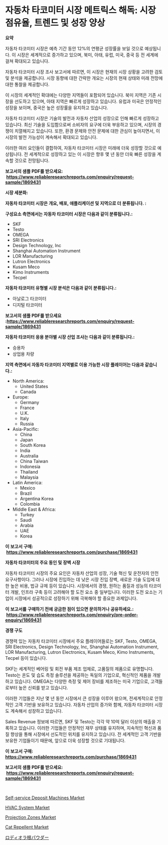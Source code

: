 <p><h1>자동차 타코미터 시장 메트릭스 해독: 시장 점유율, 트렌드 및 성장 양상</h1></p><p><strong>요약</strong></p>
<p><p>자동차 타코미터 시장은 예측 기간 동안 12%의 연평균 성장률을 보일 것으로 예상됩니다. 이 시장은 세계적으로 증가하고 있으며, 북미, 아태, 유럽, 미국, 중국 등 전 세계에 걸쳐 확대되고 있습니다. </p><p>자동차 타코미터 시장 조사 보고서에 따르면, 이 시장은 현재의 시장 상황을 고려한 검토 및 분석을 제공합니다. 시장 동향에 대한 간략한 개요는 시장의 현재 상태와 미래 전망에 대한 통찰을 제공합니다. </p><p>이 시장의 세계적인 확대에는 다양한 지역들이 포함되어 있습니다. 북미 지역은 기존 시장을 선도하고 있으며, 아태 지역은 빠르게 성장하고 있습니다. 유럽과 미국은 안정적인 성장을 보이며, 중국은 높은 성장률을 유지하고 있습니다. </p><p>자동차 타코미터 시장은 기술의 발전과 자동차 산업의 성장으로 인해 빠르게 성장하고 있습니다. 최신 기술을 도입함으로써 소비자의 요구에 더욱 부응하고 있으며, 시장의 경쟁이 치열해지고 있습니다. 또한, 환경 문제와 안전 문제에 대한 관심이 높아지면서, 이 시장의 발전 가능성이 계속해서 확대되고 있습니다. </p><p>이러한 여러 요인들이 결합하여, 자동차 타코미터 시장은 미래에 더욱 성장할 것으로 예상됩니다. 전 세계적으로 성장하고 있는 이 시장은 향후 몇 년 동안 더욱 빠른 성장을 계속할 것으로 전망됩니다.</p></p>
<p><strong>보고서의 샘플 PDF를 받으세요: &nbsp;<a href="https://www.reliableresearchreports.com/enquiry/request-sample/1869431">https://www.reliableresearchreports.com/enquiry/request-sample/1869431</a></strong></p>
<p><strong>시장 세분화:</strong></p>
<p><strong> 자동차 타코미터 시장은 개요, 배포, 애플리케이션 및 지역으로 더 분류됩니다. :</strong></p>
<p><strong>구성요소 측면에서는 자동차 타코미터 시장은 다음과 같이 분류됩니다.:</strong></p>
<p><ul><li>SKF</li><li>Testo</li><li>OMEGA</li><li>SRI Electronics</li><li>Design Technology, Inc</li><li>Shanghai Automation Instrument</li><li>LOR Manufacturing</li><li>Lutron Electronics</li><li>Kusam Meco</li><li>Kimo Instruments</li><li>Tecpel</li></ul></p>
<p><strong> 자동차 타코미터 유형별 시장 분석은 다음과 같이 분류됩니다.:</strong></p>
<p><ul><li>아날로그 타코미터</li><li>디지털 타코미터</li></ul></p>
<p><strong>보고서의 샘플 PDF를 받으세요 :<a href="https://www.reliableresearchreports.com/enquiry/request-sample/1869431">https://www.reliableresearchreports.com/enquiry/request-sample/1869431</a></strong></p>
<p><strong> 자동차 타코미터 응용 분야별 시장 산업 조사는 다음과 같이 분류됩니다.:</strong></p>
<p><ul><li>승용차</li><li>상업용 차량</li></ul></p>
<p><strong>지역 측면에서 자동차 타코미터 지역별로 이용 가능한 시장 플레이어는 다음과 같습니다.:</strong></p>
<p><ul>
    <li>
        North America:
        <ul>
            <li>United States</li>
            <li>Canada</li>
        </ul>
    </li>
    <li>
        Europe:
        <ul>
            <li>Germany</li>
            <li>France</li>
            <li>U.K.</li>
            <li>Italy</li>
            <li>Russia</li>
        </ul>
    </li>
    <li>
        Asia-Pacific:
        <ul>
            <li>China</li>
            <li>Japan</li>
            <li>South Korea</li>
            <li>India</li>
            <li>Australia</li>
            <li>China Taiwan</li>
            <li>Indonesia</li>
            <li>Thailand</li>
            <li>Malaysia</li>
        </ul>
    </li>
    <li>
        Latin America:
        <ul>
            <li>Mexico</li>
            <li>Brazil</li>
            <li>Argentina Korea</li>
            <li>Colombia</li>
        </ul>
    </li>
    <li>
        Middle East & Africa:
        <ul>
            <li>Turkey</li>
            <li>Saudi</li>
            <li>Arabia</li>
            <li>UAE</li>
            <li>Korea</li>
        </ul>
    </li>
    </ul></p>
<p><strong>이 보고서 구매: &nbsp;<a href="https://www.reliableresearchreports.com/purchase/1869431">https://www.reliableresearchreports.com/purchase/1869431</a></strong></p>
<p><strong>자동차 타코미터의 주요 동인 및 장벽 시장</strong></p>
<p><p>자동차 타코미터 시장의 주요 요인은 자동차 산업의 성장, 기술 혁신 및 운전자의 안전 요구사항이다. 그러나 시장에 진입하는 데 낮은 시장 진입 장벽, 새로운 기술 도입에 대한 높은 비용, 법규 규제 등이 있습니다. 시장에서의 경쟁, 원하는 품질과 성능의 타코미터 개발, 인프라 구축 등이 고려해야 할 도전 요소 중 일부입니다. 이러한 도전 요소는 기업이 시장에서 성공적으로 성장하기 위해 극복해야 할 중요한 과제입니다.</p></p>
<p><strong>이 보고서를 구매하기 전에 궁금한 점이 있으면 문의하거나 공유하세요.: &nbsp;<a href="https://www.reliableresearchreports.com/enquiry/pre-order-enquiry/1869431">https://www.reliableresearchreports.com/enquiry/pre-order-enquiry/1869431</a></strong></p>
<p><strong>경쟁 구도</strong></p>
<p><p>경쟁력 있는 자동차 타코미터 시장에서 주요 플레이어들로는 SKF, Testo, OMEGA, SRI Electronics, Design Technology, Inc, Shanghai Automation Instrument, LOR Manufacturing, Lutron Electronics, Kusam Meco, Kimo Instruments, Tecpel 등이 있습니다.</p><p>SKF는 세계적인 베어링 및 회전 부품 제조 업체로, 고품질의 제품으로 유명합니다. Testo는 온도 및 습도 측정 솔루션을 제공하는 독일의 기업으로, 혁신적인 제품을 개발하고 있습니다. OMEGA는 다양한 측정 및 제어 장비를 제조하는 미국 기업으로, 고객들로부터 높은 신뢰를 받고 있습니다.</p><p>이러한 기업들은 지난 몇 년 동안 시장에서 큰 성장을 이루어 왔으며, 전세계적으로 안정적인 고객 기반을 보유하고 있습니다. 자동차 산업의 증가와 함께, 자동차 타코미터 시장도 계속해서 성장하고 있습니다.</p><p>Sales Revenue 정보에 따르면, SKF 및 Testo는 각각 약 10억 달러 이상의 매출을 기록하고 있습니다. 이러한 기업들은 안정적인 재무 상태를 유지하며, 지속적인 혁신과 품질 향상을 통해 시장에서 선도적인 위치를 유지하고 있습니다. 전 세계적인 고객 기반을 보유한 기업들이기 때문에, 앞으로 더욱 성장할 것으로 기대됩니다.</p></p>
<p><strong>이 보고서 구매: &nbsp; <a href="https://www.reliableresearchreports.com/purchase/1869431">https://www.reliableresearchreports.com/purchase/1869431</a></strong></p>
<p><strong>보고서의 샘플 PDF를 받으세요: &nbsp;<a href="https://www.reliableresearchreports.com/enquiry/request-sample/1869431">https://www.reliableresearchreports.com/enquiry/request-sample/1869431</a></strong><strong></strong></p>
<p>&nbsp;</p>
<p><p><a href="https://issuu.com/reportprime-2/docs/self-service-deposit-machines-market-size-2030.ppt">Self-service Deposit Machines Market</a></p><p><a href="https://view.publitas.com/reportprime-1/hvac-system-market-centers-on-aspects-such-as-market-growth-market-share-market-opportunity-and-projected-forecasts-spanning-from-2024-to-2031/">HVAC System Market</a></p><p><a href="https://issuu.com/reportprime-2/docs/projection-zones-market-size-2030.pptx">Projection Zones Market</a></p><p><a href="https://github.com/joannesouthgate/Market-Research-Report-List-2/blob/main/cat-repellent-market.md">Cat Repellent Market</a></p><p><a href="https://github.com/vhemk0794148/Market-Research-Report-List-1/blob/main/65248743715.md">ロディオラ根パウダー</a></p></p>